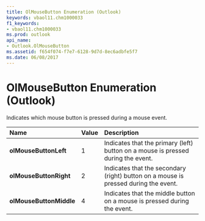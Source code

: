 ```yaml
---
title: OlMouseButton Enumeration (Outlook)
keywords: vbaol11.chm1000033
f1_keywords:
- vbaol11.chm1000033
ms.prod: outlook
api_name:
- Outlook.OlMouseButton
ms.assetid: f654f074-f7e7-6128-9d7d-8ec6adbfe5f7
ms.date: 06/08/2017
---
```



# OlMouseButton Enumeration (Outlook)

Indicates which mouse button is pressed during a mouse event.



|Name|Value|Description|
|:-----|:-----|:-----|
| **olMouseButtonLeft**|1|Indicates that the primary (left) button on a mouse is pressed during the event.|
| **olMouseButtonRight**|2|Indicates that the secondary (right) button on a mouse is pressed during the event.|
| **olMouseButtonMiddle**|4|Indicates that the middle button on a mouse is pressed during the event.|

